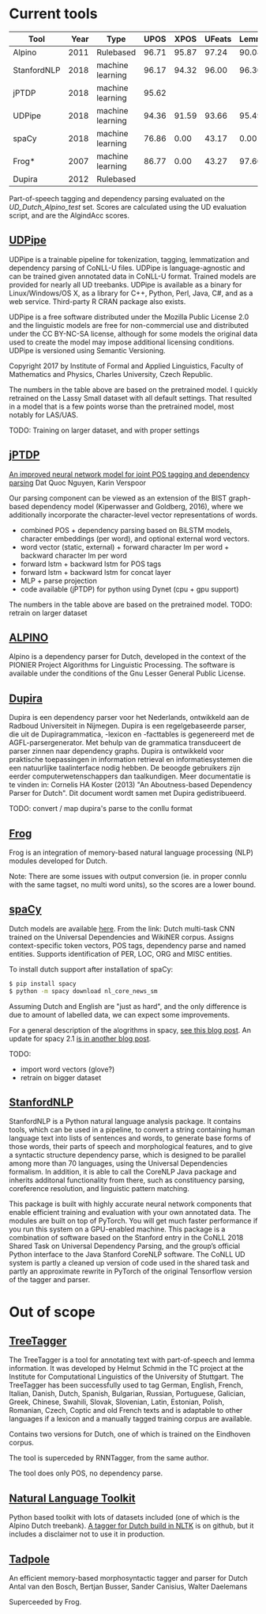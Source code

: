# Current tools

| Tool    | Year | Type               | UPOS  | XPOS  | UFeats | Lemmas | UAS   | LAS   |
|---------|-----:|--------------------|-------|-------|--------|--------|-------|-------|
| Alpino  | 2011 | Rulebased          | 96.71 | 95.87 | 97.24  | 90.08  | 88.28 | 86.35 |
| StanfordNLP | 2018| machine learning| 96.17 | 94.32 | 96.00  | 96.30  | 90.10 | 86.93 |
| jPTDP   | 2018 | machine learning   | 95.62 |       |        |        | 86.36 | 82.25 |
| UDPipe  | 2018 | machine learning   | 94.36 | 91.59 | 93.66  | 95.49  | 82.38 | 78.29 |
| spaCy   | 2018 | machine learning   | 76.86 | 0.00  | 43.17  | 0.00   | 69.29 | 57.01 |
| Frog\*  | 2007 | machine learning   | 86.77 | 0.00  | 43.27  | 97.60  | 33.71 | 12.42 |
| Dupira  | 2012 | Rulebased          |       |       |        |        |       |       |


Part-of-speech tagging and dependency parsing evaluated on the *UD_Dutch_Alpino_test* set.
Scores are calculated using the UD evaluation script, and are the AlgindAcc scores.

## [UDPipe](http://ufal.mff.cuni.cz/udpipe)

UDPipe is a trainable pipeline for tokenization, tagging, lemmatization and dependency parsing of CoNLL-U files. UDPipe is language-agnostic and can be trained given annotated data in CoNLL-U format. Trained models are provided for nearly all UD treebanks. UDPipe is available as a binary for Linux/Windows/OS X, as a library for C++, Python, Perl, Java, C#, and as a web service. Third-party R CRAN package also exists.

UDPipe is a free software distributed under the Mozilla Public License 2.0 and the linguistic models are free for non-commercial use and distributed under the CC BY-NC-SA license, although for some models the original data used to create the model may impose additional licensing conditions. UDPipe is versioned using Semantic Versioning.

Copyright 2017 by Institute of Formal and Applied Linguistics, Faculty of Mathematics and Physics, Charles University, Czech Republic.

The numbers in the table above are based on the pretrained model.
I quickly retrained on the Lassy Small dataset with all default settings.
That resulted in a model that is a few points worse than the pretrained model, most notably for LAS/UAS.

TODO: Training on larger dataset, and with proper settings

## [jPTDP](https://github.com/datquocnguyen/jPTDP.git)

[An improved neural network model for joint POS tagging and dependency parsing](https://arxiv.org/abs/1807.03955)
Dat Quoc Nguyen, Karin Verspoor

Our parsing component can be viewed as an extension of the BIST graph-based dependency model (Kiperwasser and Goldberg, 2016), where we additionally incorporate the character-level vector representations of words.
* combined POS + dependency parsing based on BiLSTM models, character embeddings (per word), and optional external word vectors.
* word vector (static, external) + forward character lm per word + backward character lm per word
* forward lstm + backward lstm for POS tags
* forward lstm + backward lstm for concat layer
* MLP + parse projection
* code available (jPTDP) for python using Dynet (cpu + gpu support)

The numbers in the table above are based on the pretrained model.
TODO: retrain on larger dataset

## [ALPINO](http://www.let.rug.nl/vannoord/alp/Alpino/)

Alpino is a dependency parser for Dutch, developed in the context of the PIONIER Project Algorithms for Linguistic Processing. The software is available under the conditions of the Gnu Lesser General Public License.



## [Dupira](https://ivdnt.org/downloads/taalmaterialen/tstc-dupira)

Dupira is een dependency parser voor het Nederlands, ontwikkeld aan de Radboud Universiteit in Nijmegen. Dupira is een regelgebaseerde parser, die uit de Dupiragrammatica, -lexicon en -facttables is gegenereerd met de AGFL-parsergenerator. Met behulp van de grammatica transduceert de parser zinnen naar dependency graphs. Dupira is ontwikkeld voor praktische toepassingen in information retrieval en informatiesystemen die een natuurlijke taalinterface nodig hebben. De beoogde gebruikers zijn eerder computerwetenschappers dan taalkundigen. Meer documentatie is te vinden in: Cornelis HA Koster (2013) "An Aboutness-based Dependency Parser for Dutch". Dit document wordt samen met Dupira gedistribueerd.

TODO: convert / map dupira's parse to the conllu format


## [Frog](https://languagemachines.github.io/frog/)

Frog is an integration of memory-based natural language processing (NLP) modules developed for Dutch.

Note: There are some issues with output conversion (ie. in proper connlu with the same tagset, no multi word units), so the scores are a lower bound.


## [spaCy](https://spacu.io)

Dutch models are available [here](https://spacy.io/models/nl). From the link:
Dutch multi-task CNN trained on the Universal Dependencies and WikiNER corpus. Assigns context-specific token vectors, POS tags, dependency parse and named entities. Supports identification of PER, LOC, ORG and MISC entities.

To install dutch support after installation of spaCy:
```bash
$ pip install spacy
$ python -m spacy download nl_core_news_sm
```

Assuming Dutch and English are "just as hard", and the only difference is due to amount of labelled data, we can expect some improvements.

For a general description of the alogrithms in spacy, [see this blog post](https://explosion.ai/blog/how-spacy-works).
An update for spacy 2.1 [is in another blog post](https://explosion.ai/blog/spacy-v2-1).

TODO:
* import word vectors (glove?)
* retrain on bigger dataset

## [StanfordNLP](https://stanfordnlp.github.io/stanfordnlp/index.html)

StanfordNLP is a Python natural language analysis package. It contains tools, which can be used in a pipeline, to convert a string containing human language text into lists of sentences and words, to generate base forms of those words, their parts of speech and morphological features, and to give a syntactic structure dependency parse, which is designed to be parallel among more than 70 languages, using the Universal Dependencies formalism. In addition, it is able to call the CoreNLP Java package and inherits additonal functionality from there, such as constituency parsing, coreference resolution, and linguistic pattern matching.

This package is built with highly accurate neural network components that enable efficient training and evaluation with your own annotated data. The modules are built on top of PyTorch. You will get much faster performance if you run this system on a GPU-enabled machine. This package is a combination of software based on the Stanford entry in the CoNLL 2018 Shared Task on Universal Dependency Parsing, and the group’s official Python interface to the Java Stanford CoreNLP software. The CoNLL UD system is partly a cleaned up version of code used in the shared task and partly an approximate rewrite in PyTorch of the original Tensorflow version of the tagger and parser.

# Out of scope

## [TreeTagger](http://www.cis.uni-muenchen.de/~schmid/tools/TreeTagger/)

The TreeTagger is a tool for annotating text with part-of-speech and lemma information. It was developed by Helmut Schmid in the TC project at the Institute for Computational Linguistics of the University of Stuttgart. The TreeTagger has been successfully used to tag German, English, French, Italian, Danish, Dutch, Spanish, Bulgarian, Russian, Portuguese, Galician, Greek, Chinese, Swahili, Slovak, Slovenian, Latin, Estonian, Polish, Romanian, Czech, Coptic and old French texts and is adaptable to other languages if a lexicon and a manually tagged training corpus are available.

Contains two versions for Dutch, one of which is trained on the Eindhoven corpus.

The tool is superceded by RNNTagger, from the same author.

The tool does only POS, no dependency parse.


## [Natural Language Toolkit](https://www.nltk.org/)

Python based toolkit with lots of datasets included (one of which is the Alpino Dutch treebank).
[A tagger for Dutch build in NLTK](https://github.com/evanmiltenburg/Dutch-tagger) is on github, but it includes a disclaimer not to use it in production.


## [Tadpole]()

An efficient memory-based morphosyntactic tagger and parser for Dutch
Antal van den Bosch, Bertjan Busser, Sander Canisius, Walter Daelemans

Superceeded by Frog.
